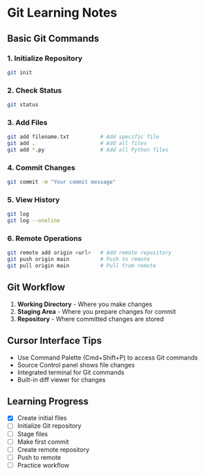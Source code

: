 # Git Learning Notes

## Basic Git Commands

### 1. Initialize Repository
```bash
git init
```

### 2. Check Status
```bash
git status
```

### 3. Add Files
```bash
git add filename.txt          # Add specific file
git add .                     # Add all files
git add *.py                  # Add all Python files
```

### 4. Commit Changes
```bash
git commit -m "Your commit message"
```

### 5. View History
```bash
git log
git log --oneline
```

### 6. Remote Operations
```bash
git remote add origin <url>   # Add remote repository
git push origin main          # Push to remote
git pull origin main          # Pull from remote
```

## Git Workflow

1. **Working Directory** - Where you make changes
2. **Staging Area** - Where you prepare changes for commit
3. **Repository** - Where committed changes are stored

## Cursor Interface Tips

- Use Command Palette (Cmd+Shift+P) to access Git commands
- Source Control panel shows file changes
- Integrated terminal for Git commands
- Built-in diff viewer for changes

## Learning Progress

- [x] Create initial files
- [ ] Initialize Git repository
- [ ] Stage files
- [ ] Make first commit
- [ ] Create remote repository
- [ ] Push to remote
- [ ] Practice workflow
